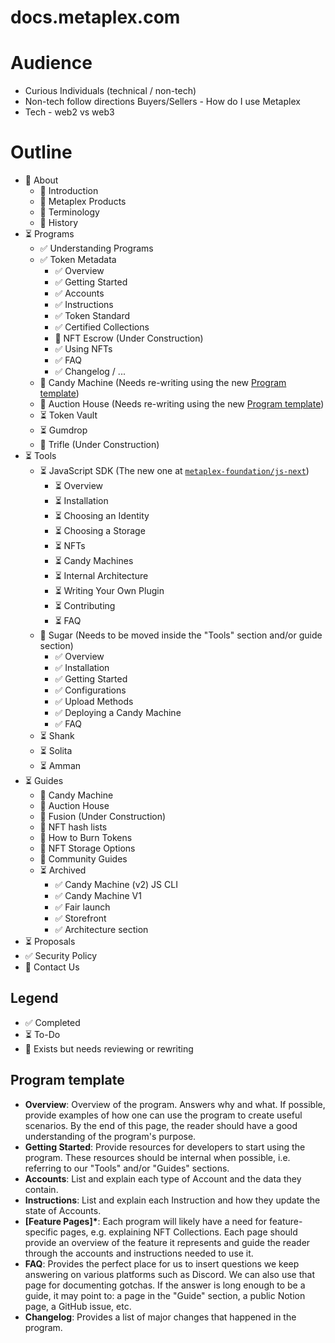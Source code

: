 # docs.metaplex.com

# Audience

- Curious Individuals (technical / non-tech)
- Non-tech follow directions Buyers/Sellers - How do I use Metaplex
- Tech - web2 vs web3

# Outline

- 📝 About
  - 📝 Introduction
  - 📝 Metaplex Products
  - 📝 Terminology
  - 📝 History
- ⏳ Programs
  - ✅ Understanding Programs
  - ✅ Token Metadata
    - ✅ Overview
    - ✅ Getting Started
    - ✅ Accounts
    - ✅ Instructions
    - ✅ Token Standard
    - ✅ Certified Collections
    - 📝 NFT Escrow (Under Construction)
    - ✅ Using NFTs
    - ✅ FAQ
    - ✅ Changelog / ...
  - 📝 Candy Machine (Needs re-writing using the new [Program template](#program-template))
  - 📝 Auction House (Needs re-writing using the new [Program template](#program-template))
  - ⏳ Token Vault
  - ⏳ Gumdrop
  - 📝 Trifle (Under Construction)
- ⏳ Tools
  - ⏳ JavaScript SDK (The new one at [`metaplex-foundation/js-next`](https://github.com/metaplex-foundation/js-next))
    - ⏳ Overview
    - ⏳ Installation
    - ⏳ Choosing an Identity
    - ⏳ Choosing a Storage
    - ⏳ NFTs
    - ⏳ Candy Machines
    - ⏳ Internal Architecture
    - ⏳ Writing Your Own Plugin
    - ⏳ Contributing
    - ⏳ FAQ
  - 📝 Sugar (Needs to be moved inside the "Tools" section and/or guide section)
    - ✅ Overview
    - ✅ Installation
    - ✅ Getting Started
    - ✅ Configurations
    - ✅ Upload Methods
    - ✅ Deploying a Candy Machine
    - ✅ FAQ
  - ⏳ Shank
  - ⏳ Solita
  - ⏳ Amman
- ⏳ Guides
  - 📝 Candy Machine
  - 📝 Auction House
  - 📝 Fusion (Under Construction)
  - 📝 NFT hash lists
  - 📝 How to Burn Tokens
  - 📝 NFT Storage Options
  - 📝 Community Guides
  - ⏳ Archived
    - ✅ Candy Machine (v2) JS CLI
    - ✅ Candy Machine V1
    - ✅ Fair launch
    - ✅ Storefront
    - ✅ Architecture section
- ⏳ Proposals
- ✅ Security Policy
- 📝 Contact Us

## Legend

- ✅ Completed
- ⏳ To-Do
- 📝 Exists but needs reviewing or rewriting

## Program template

- **Overview**: Overview of the program. Answers why and what. If possible, provide examples of how one can use the program to create useful scenarios. By the end of this page, the reader should have a good understanding of the program's purpose.
- **Getting Started**: Provide resources for developers to start using the program. These resources should be internal when possible, i.e. referring to our "Tools" and/or "Guides" sections.
- **Accounts**: List and explain each type of Account and the data they contain.
- **Instructions**: List and explain each Instruction and how they update the state of Accounts.
- **[Feature Pages]\***: Each program will likely have a need for feature-specific pages, e.g. explaining NFT Collections. Each page should provide an overview of the feature it represents and guide the reader through the accounts and instructions needed to use it.
- **FAQ**: Provides the perfect place for us to insert questions we keep answering on various platforms such as Discord. We can also use that page for documenting gotchas. If the answer is long enough to be a guide, it may point to: a page in the "Guide" section, a public Notion page, a GitHub issue, etc.
- **Changelog**: Provides a list of major changes that happened in the program.
